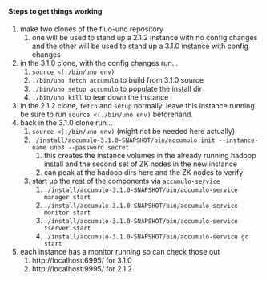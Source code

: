 #### Steps to get things working
1. make two clones of the fluo-uno repository
	1. one will be used to stand up a 2.1.2 instance with no config changes and the other will be used to stand up a 3.1.0 instance with config changes
2. in the 3.1.0 clone, with the config changes run...
	1. `source <(./bin/uno env)`
	2. `./bin/uno fetch accumulo` to build from 3.1.0 source
	3. `./bin/uno setup accumulo` to populate the install dir
	4. `./bin/uno kill` to tear down the instance
4. in the 2.1.2 clone, `fetch` and `setup` normally. leave this instance running. be sure to run `source <(./bin/uno env)` beforehand.
5. back in the 3.1.0 clone run...
	1. `source <(./bin/uno env)` (might not be needed here actually)
	2. `./install/accumulo-3.1.0-SNAPSHOT/bin/accumulo init --instance-name uno3 --password secret`
		1. this creates the instance volumes in the already running hadoop install and the second set of ZK nodes in the new instance
		2. can peak at the hadoop dirs here and the ZK nodes to verify
	3. start up the rest of the components via `accumulo-service`
		1. `./install/accumulo-3.1.0-SNAPSHOT/bin/accumulo-service manager start`
		2. `./install/accumulo-3.1.0-SNAPSHOT/bin/accumulo-service monitor start`
		3. `./install/accumulo-3.1.0-SNAPSHOT/bin/accumulo-service tserver start`
		4. `./install/accumulo-3.1.0-SNAPSHOT/bin/accumulo-service gc start`
7. each instance has a monitor running so can check those out
	1. http://localhost:6995/ for 3.1.0
	2. http://localhost:9995/ for 2.1.2